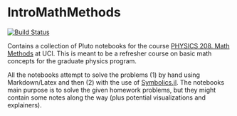 # IntroMathMethods

[![Build Status](https://github.com/Dale-Black/IntroMathMethods.jl/actions/workflows/CI.yml/badge.svg?branch=main)](https://github.com/Dale-Black/IntroMathMethods.jl/actions/workflows/CI.yml?query=branch%3Amain)

Contains a collection of Pluto notebooks for the course [PHYSICS 208. Math Methods](https://catalogue.uci.edu/allcourses/physics/) at UCI. This is meant to be a refresher course on basic math concepts for the graduate physics program.

All the notebooks attempt to solve the problems (1) by hand using Markdown/Latex and then (2) with the use of [Symbolics.jl](https://symbolics.juliasymbolics.org/stable/). The notebooks main purpose is to solve the given homework problems, but they might contain some notes along the way (plus potential visualizations and explainers).